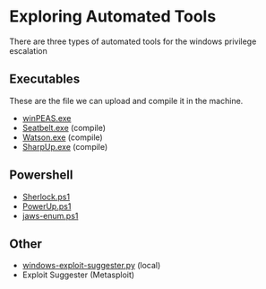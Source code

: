 # Exploring Automated Tools

There are three types of automated tools for the windows privilege escalation

## Executables

These are the file we can upload and compile it in the machine.

- [winPEAS.exe](https://github.com/peass-ng/PEASS-ng/tree/master/winPEAS) 
- [Seatbelt.exe](https://github.com/GhostPack/Seatbelt) (compile)
- [Watson.exe](https://github.com/rasta-mouse/Watson) (compile)
- [SharpUp.exe](https://github.com/GhostPack/SharpUp) (compile)

## Powershell

- [Sherlock.ps1](https://github.com/rasta-mouse/Sherlock/tree/master) 
- [PowerUp.ps1](https://github.com/PowerShellMafia/PowerSploit/tree/master)
- [jaws-enum.ps1](https://github.com/411Hall/JAWS/tree/master)

## Other

- [windows-exploit-suggester.py](https://github.com/AonCyberLabs/Windows-Exploit-Suggester) (local)
- Exploit Suggester (Metasploit)

